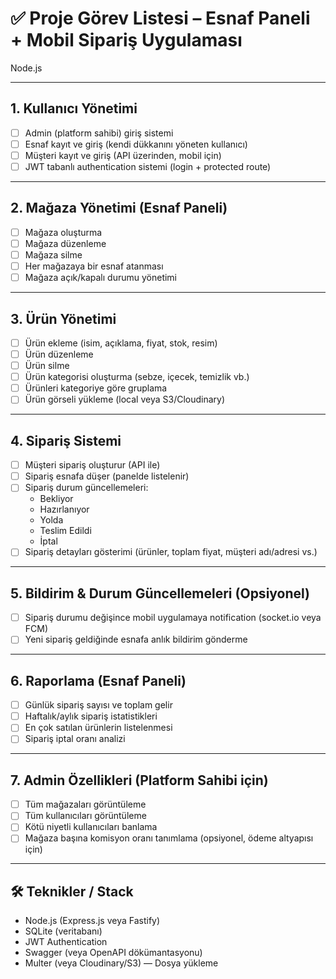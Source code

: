 # ✅ Proje Görev Listesi – Esnaf Paneli + Mobil Sipariş Uygulaması

Node.js

---

## 1. Kullanıcı Yönetimi
- [ ] Admin (platform sahibi) giriş sistemi
- [ ] Esnaf kayıt ve giriş (kendi dükkanını yöneten kullanıcı)
- [ ] Müşteri kayıt ve giriş (API üzerinden, mobil için)
- [ ] JWT tabanlı authentication sistemi (login + protected route)

---

## 2. Mağaza Yönetimi (Esnaf Paneli)
- [ ] Mağaza oluşturma
- [ ] Mağaza düzenleme
- [ ] Mağaza silme
- [ ] Her mağazaya bir esnaf atanması
- [ ] Mağaza açık/kapalı durumu yönetimi

---

## 3. Ürün Yönetimi
- [ ] Ürün ekleme (isim, açıklama, fiyat, stok, resim)
- [ ] Ürün düzenleme
- [ ] Ürün silme
- [ ] Ürün kategorisi oluşturma (sebze, içecek, temizlik vb.)
- [ ] Ürünleri kategoriye göre gruplama
- [ ] Ürün görseli yükleme (local veya S3/Cloudinary)

---

## 4. Sipariş Sistemi
- [ ] Müşteri sipariş oluşturur (API ile)
- [ ] Sipariş esnafa düşer (panelde listelenir)
- [ ] Sipariş durum güncellemeleri:  
  - Bekliyor  
  - Hazırlanıyor  
  - Yolda  
  - Teslim Edildi  
  - İptal
- [ ] Sipariş detayları gösterimi (ürünler, toplam fiyat, müşteri adı/adresi vs.)

---

## 5. Bildirim & Durum Güncellemeleri (Opsiyonel)
- [ ] Sipariş durumu değişince mobil uygulamaya notification (socket.io veya FCM)
- [ ] Yeni sipariş geldiğinde esnafa anlık bildirim gönderme

---

## 6. Raporlama (Esnaf Paneli)
- [ ] Günlük sipariş sayısı ve toplam gelir
- [ ] Haftalık/aylık sipariş istatistikleri
- [ ] En çok satılan ürünlerin listelenmesi
- [ ] Sipariş iptal oranı analizi

---

## 7. Admin Özellikleri (Platform Sahibi için)
- [ ] Tüm mağazaları görüntüleme
- [ ] Tüm kullanıcıları görüntüleme
- [ ] Kötü niyetli kullanıcıları banlama
- [ ] Mağaza başına komisyon oranı tanımlama (opsiyonel, ödeme altyapısı için)

---

## 🛠 Teknikler / Stack
- Node.js (Express.js veya Fastify)
- SQLite (veritabanı)
- JWT Authentication
- Swagger (veya OpenAPI dökümantasyonu)
- Multer (veya Cloudinary/S3) — Dosya yükleme

